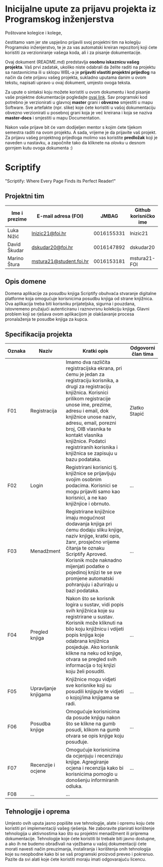 # Inicijalne upute za prijavu projekta iz Programskog inženjerstva

Poštovane kolegice i kolege, 

čestitamo vam jer ste uspješno prijavili svoj projektni tim na kolegiju Programsko inženjerstvo, te je za vas automatski kreiran repozitorij koji ćete koristiti za verzioniranje vašega koda, ali i za pisanje dokumentacije.

Ovaj dokument (README.md) predstavlja **osobnu iskaznicu vašeg projekta**. Vaš prvi zadatak, ukoliko niste odabrali da želite raditi na projektu sa nastavnicima ili u sklopu WBL-a je **prijaviti vlastiti projektni prijedlog** na način da ćete prijavu vašeg projekta, sukladno uputama danim u ovom tekstu, napisati upravo u ovaj dokument, umjesto ovoga teksta.

Za upute o sintaksi koju možete koristiti u ovom dokumentu i kod pisanje vaše projektne dokumentacije pogledajte [ovaj link](https://guides.github.com/features/mastering-markdown/).
Sav programski kod potrebno je verzionirati u glavnoj **master** grani i **obvezno** smjestiti u mapu Software. Sve artefakte (npr. slike) koje ćete koristiti u vašoj dokumentaciju obvezno verzionirati u posebnoj grani koja je već kreirana i koja se naziva **master-docs** i smjestiti u mapu Documentation.

Nakon vaše prijave bit će vam dodijeljen mentor s kojim ćete tijekom semestra raditi na ovom projektu. A sada, vrijeme je da prijavite vaš projekt. Za prijavu vašeg projektnog prijedloga molimo vas koristite **predložak** koji je naveden u nastavku, a započnite tako da kliknete na *olovku* u desnom gornjem kutu ovoga dokumenta :) 

# Scriptify
"Scriptify: Where Every Page Finds its Perfect Reader!"

## Projektni tim

Ime i prezime | E-mail adresa (FOI) | JMBAG | Github korisničko ime
------------  | ------------------- | ----- | ---------------------
Luka Nižić | lnizic21@foi.hr | 0016155331 | lnizic21
David Škudar | dskudar20@foi.hr | 0016147892 | dskudar20
Marino Štura | mstura21@student.foi.hr | 0016153181 | mstura21-FOI
## Opis domene
Domena aplikacije za posudbu knjiga Scriptify obuhvaća stvaranje digitalne platforme koja omogućuje korisnicima posudbu knjiga od strane knjižnica. Ova aplikacija treba biti korisniku prijateljska, sigurna i pouzdana, istovremeno pružajući autenticiranu i raznovrsnu kolekciju knjiga. Glavni problem koji se rješava ovom aplikacijom je olakšavanje procesa pronalaženja te posudbe knjiga za kupca.

## Specifikacija projekta

Oznaka | Naziv | Kratki opis | Odgovorni član tima
------ | ----- | ----------- | -------------------
F01 | Registracija | Imamo dva različita registracijska ekrana, pri ćemu je jedan za registraciju korisnika, a drugi za registraciju knjižnica. Korisnici prilikom registracije unose ime, prezime, adresu i email, dok knjižnice unose naziv, adresu, email, porezni broj, OIB vlasnika te kontakt vlasnika knjižnice. Podatci registriranih korisnika i knjižnica se zapisuju u bazu podataka. | Zlatko Stapić
F02 | Login | Registrirani korisnici tj. knjižnice se prijavljuju svojim osobnim podacima. Korisnici se mogu prijaviti samo kao korisnici, a ne kao knjižnjice i obrnuto.| ...
F03 | Menadžment | Registrirane knjižnice imaju mogućnost dodavanja knjiga pri ćemu dodaju sliku knjige, naziv knjige, kratki opis, žanr, prosječno vrijeme čitanja te oznaku Scriptify Aproved. Korisnik može naknadno mijenjati podatke o pojedinoj knjizi te se sve promjene automatski pohranjuju i ažuriraju u bazi podataka. | ...
F04 | Pregled knjiga | Nakon što se korisnik logira u sustav, vidi popis svih knjižnica koje su registrirane u sustav. Korisnik može kliknuti na bilo koju knjižnicu i vdijeti popis knjiga koje odabrana knjižnica posjeduje. Ako korisnik klikne na neku od knjige, otvara se pregled svih informacija o toj knjizi koju želi posuditi. |...
F05 | Upravljanje knjigama | Knjižnice mogu vidjeti sve korisnike koji su posudili knjigu/e te vidjeti o kojoj/ima knjigama se radi. | ...
F06 | Posudba knjige | Omogućuje korisnicima da posude knjigu nakon što se klikne na gumb posudi, klikom na gumb otvara se opis knjige koju posuđuje. | ...
F07 | Recenzije i ocjene | Omogućuje korisnicima da ocjenjuju i recenziraju knjige. Agregiranje ocjena i recenzija kako bi korisnicima pomoglo u donošenju informiranih odluka. | ...
F08 | ... | ...

## Tehnologije i oprema
Umjesto ovih uputa jasno popišite sve tehnologije, alate i opremu koju ćete koristiti pri implementaciji vašeg rješenja. Ne zaboravite planirati korištenje tehnologija u aktivnostima kao što su projektni menadžment ili priprema dokumentacije. Tehnologije koje ćete koristiti bi trebale biti javno dostupne, a ako ih ne budemo obrađivali na vježbama u vašoj dokumentaciji ćete morati navesti način preuzimanja, instaliranja i korištenja onih tehnologija koje su neopbodne kako bi se vaš programski proizvod preveo i pokrenuo. Pazite da svi alati koje ćete koristiti moraju imati odgovarajuću licencu.

